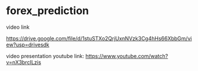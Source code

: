 # forex_prediction
video link

https://drive.google.com/file/d/1stuSTXo2QrjUxnNVzk3Cg4hHs66XbbGm/view?usp=drivesdk


video presentation youtube link:
https://www.youtube.com/watch?v=nX3brcILzis

